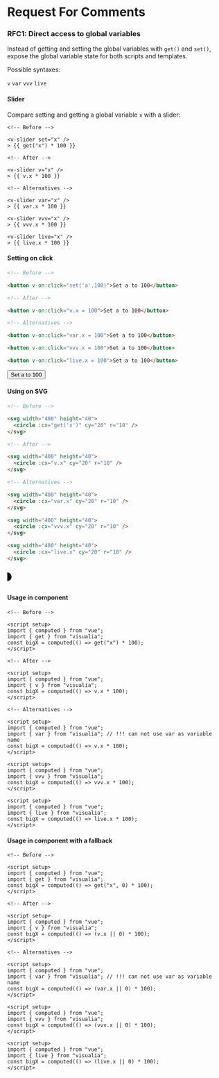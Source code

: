 # Request For Comments

### RFC1: Direct access to global variables

Instead of getting and setting the global variables with `get()` and `set()`, expose the global variable state for both scripts and templates.

Possible syntaxes:

`v`
`var`
`vvv`
`live`

#### Slider

Compare setting and getting a global variable `x` with a slider:

<v-slider v="x" />

```vue
<!-- Before -->

<v-slider set="x" />
> {{ get("x") * 100 }}

<!-- After -->

<v-slider v="x" />
> {{ v.x * 100 }}

<!-- Alternatives -->

<v-slider var="x" />
> {{ var.x * 100 }}

<v-slider vvv="x" />
> {{ vvv.x * 100 }}

<v-slider live="x" />
> {{ live.x * 100 }}
```

#### Setting on click

```md
<!-- Before -->

<button v-on:click="set('a',100)">Set a to 100</button>

<!-- After -->

<button v-on:click="v.x = 100">Set a to 100</button>

<!-- Alternatives -->

<button v-on:click="var.x = 100">Set a to 100</button>

<button v-on:click="vvv.x = 100">Set a to 100</button>

<button v-on:click="live.x = 100">Set a to 100</button>
```

<button v-on:click="v.x = 100">Set a to 100</button>

#### Using on SVG

```md
<!-- Before -->

<svg width="400" height="40">
  <circle :cx="get('x')" cy="20" r="10" />
</svg>

<!-- After -->

<svg width="400" height="40">
  <circle :cx="v.x" cy="20" r="10" />
</svg>

<!-- Alternatives -->

<svg width="400" height="40">
  <circle :cx="var.x" cy="20" r="10" />
</svg>

<svg width="400" height="40">
  <circle :cx="vvv.x" cy="20" r="10" />
</svg>

<svg width="400" height="40">
  <circle :cx="live.x" cy="20" r="10" />
</svg>
```

<svg width="400" height="40">
  <circle :cx="v.x" cy="20" r="10" />
</svg>

#### Usage in component

```vue
<!-- Before -->

<script setup>
import { computed } from "vue";
import { get } from "visualia";
const bigX = computed(() => get("x") * 100);
</script>

<!-- After -->

<script setup>
import { computed } from "vue";
import { v } from "visualia";
const bigX = computed(() => v.x * 100);
</script>

<!-- Alternatives -->

<script setup>
import { computed } from "vue";
import { var } from "visualia"; // !!! can not use var as variable name
const bigX = computed(() => v.x * 100);
</script>

<script setup>
import { computed } from "vue";
import { vvv } from "visualia";
const bigX = computed(() => vvv.x * 100);
</script>

<script setup>
import { computed } from "vue";
import { live } from "visualia";
const bigX = computed(() => live.x * 100);
</script>
```

#### Usage in component with a fallback

```vue
<!-- Before -->

<script setup>
import { computed } from "vue";
import { get } from "visualia";
const bigX = computed(() => get("x", 0) * 100);
</script>

<!-- After -->

<script setup>
import { computed } from "vue";
import { v } from "visualia";
const bigX = computed(() => (v.x || 0) * 100);
</script>

<!-- Alternatives -->

<script setup>
import { computed } from "vue";
import { var } from "visualia"; // !!! can not use var as variable name
const bigX = computed(() => (var.x || 0) * 100);
</script>

<script setup>
import { computed } from "vue";
import { vvv } from "visualia";
const bigX = computed(() => (vvv.x || 0) * 100);
</script>

<script setup>
import { computed } from "vue";
import { live } from "visualia";
const bigX = computed(() => (live.x || 0) * 100);
</script>
```
